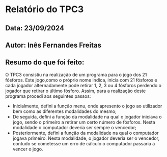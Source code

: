 # Relatório do TPC3
## Data: 23/09/2024
## Autor: Inês Fernandes Freitas

## Resumo do que foi feito:
O TPC3 consistiu na realização de um programa para o jogo dos 21 fósforos. Este jogo,como o próprio nome indica, inicia com 21 fósforos e cada jogador alternadamente pode retirar 1, 2, 3 ou 4 fósforos perdendo o jogador que retirar o último fósforo. Assim, para a realização deste programa procedi aos seguintes passos:
* Inicialmente, defini a função menu, onde apresento o jogo ao utilizador bem como as diferentes modalidades do mesmo;
* De seguida, defini a função da modalidade na qual o jogador iniciava o jogo, sendo o primeiro a retirar um certo número de fósforos. Nesta modalidade o computador deveria ser sempre o vencedor;
* Posteriormente, defini a função da modalidade na qual o computador jogava primeiro. Nesta modalidade, o jogador deveria ser o vencedor, contudo se cometesse um erro de cálculo o computador passaria a vencer o jogo. 